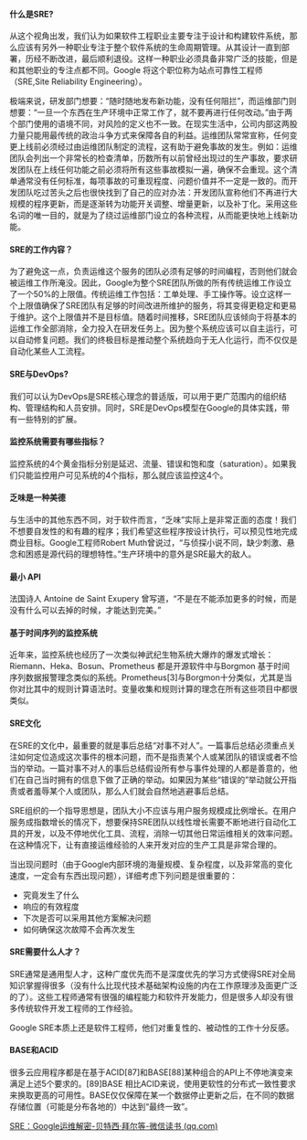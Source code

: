 #### 什么是SRE?

从这个视角出发，我们认为如果软件工程职业主要专注于设计和构建软件系统，那么应该有另外一种职业专注于整个软件系统的生命周期管理。从其设计一直到部署，历经不断改进，最后顺利退役。这样一种职业必须具备非常广泛的技能，但是和其他职业的专注点都不同。Google 将这个职位称为站点可靠性工程师（SRE,Site Reliability Engineering）。

极端来说，研发部门想要：“随时随地发布新功能，没有任何阻拦”，而运维部门则想要：“一旦一个东西在生产环境中正常工作了，就不要再进行任何改动。”由于两个部门使用的语境不同，对风险的定义也不一致。在现实生活中，公司内部这两股力量只能用最传统的政治斗争方式来保障各自的利益。运维团队常常宣称，任何变更上线前必须经过由运维团队制定的流程，这有助于避免事故的发生。例如：运维团队会列出一个非常长的检查清单，历数所有以前曾经出现过的生产事故，要求研发团队在上线任何功能之前必须将所有这些事故模拟一遍，确保不会重现。这个清单通常没有任何标准，每项事故的可重现程度、问题价值并不一定是一致的。而开发团队吃过苦头之后也很快找到了自己的应对办法：开发团队宣称他们不再进行大规模的程序更新，而是逐渐转为功能开关调整、增量更新，以及补丁化。采用这些名词的唯一目的，就是为了绕过运维部门设立的各种流程，从而能更快地上线新功能。

#### SRE的工作内容？

为了避免这一点，负责运维这个服务的团队必须有足够的时间编程，否则他们就会被运维工作所淹没。因此，Google为整个SRE团队所做的所有传统运维工作设立了一个50%的上限值。传统运维工作包括：工单处理、手工操作等。设立这样一个上限值确保了SRE团队有足够的时间改进所维护的服务，将其变得更稳定和更易于维护。这个上限值并不是目标值。随着时间推移，SRE团队应该倾向于将基本的运维工作全部消除，全力投入在研发任务上。因为整个系统应该可以自主运行，可以自动修复问题。我们的终极目标是推动整个系统趋向于无人化运行，而不仅仅是自动化某些人工流程。

#### SRE与DevOps?

我们可以认为DevOps是SRE核心理念的普适版，可以用于更广范围内的组织结构、管理结构和人员安排。同时，SRE是DevOps模型在Google的具体实践，带有一些特别的扩展。

#### 监控系统需要有哪些指标？

监控系统的4个黄金指标分别是延迟、流量、错误和饱和度（saturation）。如果我们只能监控用户可见系统的4个指标，那么就应该监控这4个。

#### 乏味是一种美德

与生活中的其他东西不同，对于软件而言，“乏味”实际上是非常正面的态度！我们不想要自发性的和有趣的程序；我们希望这些程序按设计执行，可以预见性地完成商业目标。Google工程师Robert Muth曾说过，“与侦探小说不同，缺少刺激、悬念和困惑是源代码的理想特性。”生产环境中的意外是SRE最大的敌人。

#### 最小 API

法国诗人 Antoine de Saint Exupery 曾写道，“不是在不能添加更多的时候，而是没有什么可以去掉的时候，才能达到完美。”

#### 基于时间序列的监控系统

近年来，监控系统也经历了一次类似神武纪生物系统大爆炸的爆发式增长：Riemann、Heka、Bosun、Prometheus 都是开源软件中与Borgmon 基于时间序列数据报警理念类似的系统。Prometheus[3]与Borgmon十分类似，尤其是当你对比其中的规则计算语法时。变量收集和规则计算的理念在所有这些项目中都很类似。

#### SRE文化

在SRE的文化中，最重要的就是事后总结“对事不对人”。一篇事后总结必须重点关注如何定位造成这次事件的根本问题，而不是指责某个人或某团队的错误或者不恰当的举动。一篇对事不对人的事后总结假设所有参与事件处理的人都是善意的，他们在自己当时拥有的信息下做了正确的举动。如果因为某些“错误的”举动就公开指责或者羞辱某个人或团队，那么人们就会自然地逃避事后总结。

SRE组织的一个指导思想是，团队大小不应该与用户服务规模成比例增长。在用户服务成指数增长的情况下，想要保持SRE团队以线性增长需要不断地进行自动化工具的开发，以及不停地优化工具、流程，消除一切其他日常运维相关的效率问题。在这种情况下，让有直接运维经验的人来开发对应的生产工具是非常合理的。

当出现问题时（由于Google内部环境的海量规模、复杂程度，以及非常高的变化速度，一定会有东西出现问题），详细考虑下列问题是很重要的：

- 究竟发生了什么
- 响应的有效程度
- 下次是否可以采用其他方案解决问题
- 如何确保这次故障不会再次发生

#### SRE需要什么人才？

SRE通常是通用型人才，这种广度优先而不是深度优先的学习方式使得SRE对全局知识掌握得很多（没有什么比现代技术基础架构设施的内在工作原理涉及面更广泛的了）。这些工程师通常有很强的编程能力和软件开发能力，但是很多人却没有很多传统软件开发工程师的工作经验。

Google SRE本质上还是软件工程师，他们对重复性的、被动性的工作十分反感。

#### BASE和ACID

很多云应用程序都是在基于ACID[87]和BASE[88]某种组合的API上不停地演变来满足上述5个要求的。[89]BASE 相比ACID来说，使用更软性的分布式一致性要求来换取更高的可用性。BASE仅仅保障在某一个数据停止更新之后，在不同的数据存储位置（可能是分布各地的）中达到“最终一致”。

[SRE：Google运维解密-贝特西·拜尔等-微信读书 (qq.com)](https://weread.qq.com/web/bookDetail/72c323007190dfe972c1295)

